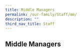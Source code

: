 ```yaml
---
title: Middle Managers
permalink: /our-family/Staff/mm/
description: ""
third_nav_title: Staff
---
```

## Middle Managers

